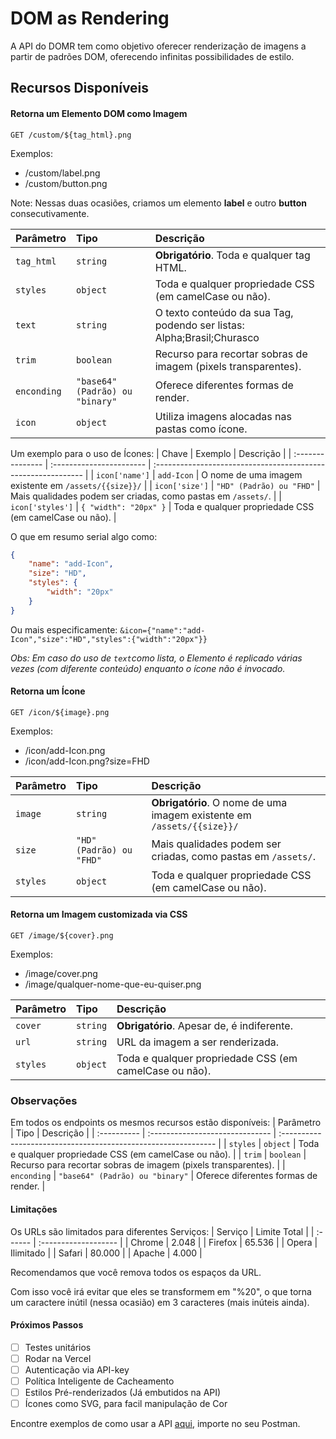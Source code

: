 # DOM as Rendering
A API do DOMR tem como objetivo oferecer renderização de imagens a partir de padrões DOM, oferecendo infinitas possibilidades de estilo.

## Recursos Disponíveis

#### Retorna um Elemento DOM como Imagem
```
GET /custom/${tag_html}.png
```

Exemplos:
- /custom/label.png
- /custom/button.png

Note: Nessas duas ocasiões, criamos um elemento **label** e outro **button** consecutivamente.

| Parâmetro | Tipo | Descrição |
| :---------- | :------------------------------ | :--------------------------------------------------------------------- |
| `tag_html` | `string` | **Obrigatório**. Toda e qualquer tag HTML. |
| `styles` | `object` | Toda e qualquer propriedade CSS (em camelCase ou não). |
| `text` | `string` | O texto conteúdo da sua Tag, podendo ser listas: Alpha;Brasil;Churasco |
| `trim` | `boolean` | Recurso para recortar sobras de imagem (pixels transparentes). |
| `enconding` | `"base64" (Padrão) ou "binary"` | Oferece diferentes formas de render. |
| `icon` | `object` | Utiliza imagens alocadas nas pastas como ícone. |
Um exemplo para o uso de Ícones:
| Chave | Exemplo | Descrição |
| :--------------- | :----------------------- | :------------------------------------------------------------ |
| `icon['name']` | `add-Icon` | O nome de uma imagem existente em `/assets/{{size}}/` |
| `icon['size']` | `"HD" (Padrão) ou "FHD"` | Mais qualidades podem ser criadas, como pastas em `/assets/`. |
| `icon['styles']` | `{ "width": "20px" }` | Toda e qualquer propriedade CSS (em camelCase ou não). |

O que em resumo serial algo como:
```json
{
	"name": "add-Icon",
	"size": "HD",
	"styles": {
		"width": "20px"
	}
}
```
Ou mais especificamente: `&icon={"name":"add-Icon","size":"HD","styles":{"width":"20px"}}`

_Obs: Em caso do uso de `text`como lista, o Elemento é replicado várias vezes (com diferente conteúdo) enquanto o ícone não é invocado._

#### Retorna um Ícone
```
GET /icon/${image}.png
```

Exemplos:
- /icon/add-Icon.png
- /icon/add-Icon.png?size=FHD

| Parâmetro | Tipo | Descrição |
| :-------- | :----------------------- | :--------------------------------------------------------------------- |
| `image` | `string` | **Obrigatório**. O nome de uma imagem existente em `/assets/{{size}}/` |
| `size` | `"HD" (Padrão) ou "FHD"` | Mais qualidades podem ser criadas, como pastas em `/assets/`. |
| `styles` | `object` | Toda e qualquer propriedade CSS (em camelCase ou não). |

#### Retorna um Imagem customizada via CSS
```
GET /image/${cover}.png
```

Exemplos:

- /image/cover.png
- /image/qualquer-nome-que-eu-quiser.png
 
| Parâmetro | Tipo | Descrição |
| :-------- | :------- | :----------------------------------------------------- |
| `cover` | `string` | **Obrigatório**. Apesar de, é indiferente. |
| `url` | `string` | URL da imagem a ser renderizada. |
| `styles` | `object` | Toda e qualquer propriedade CSS (em camelCase ou não). |

### Observações

Em todos os endpoints os mesmos recursos estão disponíveis:
| Parâmetro | Tipo | Descrição |
| :---------- | :------------------------------ | :------------------------------------------------------------- |
| `styles` | `object` | Toda e qualquer propriedade CSS (em camelCase ou não). |
| `trim` | `boolean` | Recurso para recortar sobras de imagem (pixels transparentes). |
| `enconding` | `"base64" (Padrão) ou "binary"` | Oferece diferentes formas de render. |

#### Limitações

Os URLs são limitados para diferentes Serviços:
| Serviço | Limite Total |
| :------ | :------------------- |
| Chrome | 2.048 |
| Firefox | 65.536 |
| Opera | Ilimitado |
| Safari | 80.000 |
| Apache | 4.000 |

Recomendamos que você remova todos os espaços da URL.

Com isso você irá evitar que eles se transformem em "%20", o que torna um caractere inútil (nessa ocasião) em 3 caracteres (mais inúteis ainda).

#### Próximos Passos

- [ ] Testes unitários
- [ ] Rodar na Vercel
- [ ] Autenticação via API-key
- [ ] Política Inteligente de Cacheamento
- [ ] Estilos Pré-renderizados (Já embutidos na API)
- [ ] Ícones como SVG, para facil manipulação de Cor

Encontre exemplos de como usar a API [aqui](https://github.com/VictorPubh/DOM-as-Rendering/blob/main/DOMR.postman_collection.json), importe no seu Postman.